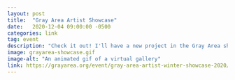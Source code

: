 ```yaml
---
layout: post
title:  "Gray Area Artist Showcase"
date:   2020-12-04 09:00:00 -0500
categories: link
tag: event
description: "Check it out! I'll have a new project in the Gray Area showcase next week."
image: grayarea-showcase.gif
image-alt: "An animated gif of a virtual gallery"
link: https://grayarea.org/event/gray-area-artist-winter-showcase-2020/
---
```

